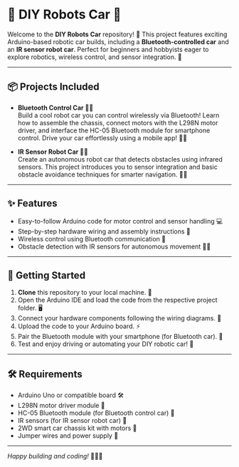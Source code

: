 # 🚗 DIY Robots Car 🤖

Welcome to the **DIY Robots Car** repository! 🎉 This project features exciting Arduino-based robotic car builds, including a **Bluetooth-controlled car** and an **IR sensor robot car**. Perfect for beginners and hobbyists eager to explore robotics, wireless control, and sensor integration. 🌟

---

## 📦 Projects Included

- **Bluetooth Control Car 🔵📱**  
  Build a cool robot car you can control wirelessly via Bluetooth! Learn how to assemble the chassis, connect motors with the L298N motor driver, and interface the HC-05 Bluetooth module for smartphone control. Drive your car effortlessly using a mobile app! 🚙💨

- **IR Sensor Robot Car 📡🚦**  
  Create an autonomous robot car that detects obstacles using infrared sensors. This project introduces you to sensor integration and basic obstacle avoidance techniques for smarter navigation. 🤖🛑

---

## ✨ Features

- Easy-to-follow Arduino code for motor control and sensor handling 💻
- Step-by-step hardware wiring and assembly instructions 🔧
- Wireless control using Bluetooth communication 📶
- Obstacle detection with IR sensors for autonomous movement 🕵️‍♂️

---

## 🚀 Getting Started

1. **Clone** this repository to your local machine. 💾  
2. Open the Arduino IDE and load the code from the respective project folder. 🖥️  
3. Connect your hardware components following the wiring diagrams. 🔌  
4. Upload the code to your Arduino board. ⚡  
5. Pair the Bluetooth module with your smartphone (for Bluetooth car). 📲  
6. Test and enjoy driving or automating your DIY robotic car! 🎉

---

## 🛠️ Requirements

- Arduino Uno or compatible board 🛠️  
- L298N motor driver module 🔋  
- HC-05 Bluetooth module (for Bluetooth control car) 🔵  
- IR sensors (for IR sensor robot car) 📡  
- 2WD smart car chassis kit with motors 🚗  
- Jumper wires and power supply 🔌

---

*Happy building and coding!* 💪🤖✨
